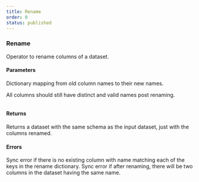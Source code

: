 ```yaml
---
title: Rename
order: 0
status: published
---
```

### Rename
Operator to rename columns of a dataset.

#### Parameters

<Expandable title="columns" type="Dict[str, str]">
Dictionary mapping from old column names to their new names.

All columns should still have distinct and valid names post renaming.
</Expandable>

<pre snippet="api-reference/operators/rename#basic"></pre>

#### Returns
<Expandable type="Dataset">
Returns a dataset with the same schema as the input dataset, just with the 
columns renamed.
</Expandable>

#### Errors
<Expandable title="Renaming non-existent column">
Sync error if there is no existing column with name matching each of the keys
in the rename dictionary.
</Expandable>

<Expandable title="Conflicting column names post-rename">
Sync error if after renaming, there will be two columns in the dataset having
the same name.
</Expandable>
